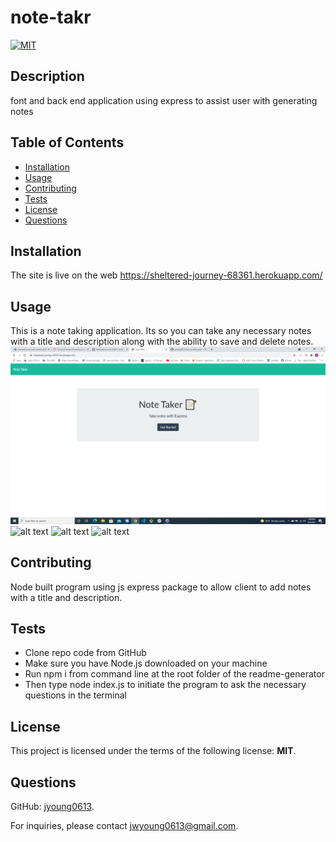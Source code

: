 # note-takr

  [![MIT](https://img.shields.io/badge/License-MIT-blue.svg)](https://opensource.org/licenses/MIT)

  ## Description
  font and back end application using express to assist user with generating notes

  ## Table of Contents
  - [Installation](#Installation)
  - [Usage](#Usage)
  - [Contributing](#Contributing)
  - [Tests](#Tests)
  - [License](#License)
  - [Questions](#Questions)

  ## Installation
  The site is live on the web https://sheltered-journey-68361.herokuapp.com/ 

  ## Usage
  This is a note taking application.  Its so you can take any necessary notes with a title and description along with the ability to save and delete notes.
  ![alt text](./public/assets/images/Note-Taker.png)
  ![alt text](./public/assets/images/)
  ![alt text](./public/assets/images/)
  ![alt text](./public/assets/images/)

  ## Contributing
  Node built program using js express package to allow client to add notes with a title and description.

  ## Tests
  * Clone repo code from GitHub 
  * Make sure you have Node.js downloaded on your machine 
  * Run npm i from command line at the root folder of the readme-generator 
  * Then type node index.js to initiate the program to ask the necessary questions in the terminal

  ## License
  This project is licensed under the terms of the following license: **MIT**.

  ## Questions
  GitHub: [jyoung0613](https://github.com/jyoung0613).  

  For inquiries, please contact jwyoung0613@gmail.com.
